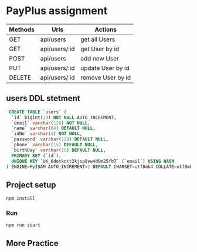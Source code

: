 # PayPlus assignment

| Methods	| Urls	                | Actions
| --------- | --------------------- | ---------------------- |
| GET       | api/users         | get all Users
| GET       | api/users/:id     | get User by id
| POST      | api/users         | add new User
| PUT       | api/users/:id     | update User by id
| DELETE    | api/users/:id     | remove User by id

## users DDL stetment
```SQL
 CREATE TABLE `users` (
  `id` bigint(20) NOT NULL AUTO_INCREMENT,
  `email` varchar(128) NOT NULL,
  `name` varchar(64) DEFAULT NULL,
  `idNo` varchar(9) NOT NULL,
  `password` varchar(128) DEFAULT NULL,
  `phone` varchar(15) DEFAULT NULL,
  `birthDay` varchar(10) DEFAULT NULL,
  PRIMARY KEY (`id`),
  UNIQUE KEY `UK_6dotkott2kjsp8vw4d0m25fb7` (`email`) USING HASH
) ENGINE=MyISAM AUTO_INCREMENT=2 DEFAULT CHARSET=utf8mb4 COLLATE=utf8mb4_general_ci;
```

## Project setup
```
npm install
```

### Run
```
npm run start
```

## More Practice
